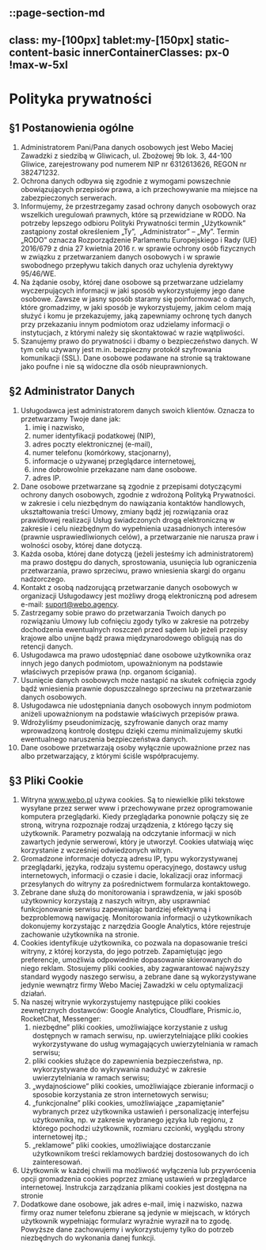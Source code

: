 ::page-section-md
---
class: my-[100px] tablet:my-[150px] static-content-basic
innerContainerClasses: px-0 !max-w-5xl
---

# Polityka prywatności
## §1 Postanowienia ogólne

1. Administratorem Pani/Pana danych osobowych jest Webo Maciej Zawadzki z siedzibą w Gliwicach, ul. Zbożowej 9b lok. 3, 44-100 Gliwice, zarejestrowany pod numerem NIP nr 6312613626, REGON nr 382471232. 
2. Ochrona danych odbywa się zgodnie z wymogami powszechnie obowiązujących przepisów prawa, a ich przechowywanie ma miejsce na zabezpieczonych serwerach.
3. Informujemy, że przestrzegamy zasad ochrony danych osobowych oraz wszelkich uregulowań prawnych, które są przewidziane w RODO. Na potrzeby lepszego odbioru Polityki Prywatności termin „Użytkownik” zastąpiony został określeniem „Ty”,  „Administrator” – „My”. Termin „RODO” oznacza Rozporządzenie Parlamentu Europejskiego i Rady (UE) 2016/679 z dnia 27 kwietnia 2016 r. w sprawie ochrony osób fizycznych w związku z przetwarzaniem danych osobowych i w sprawie swobodnego przepływu takich danych oraz uchylenia dyrektywy 95/46/WE.
4. Na żądanie osoby, której dane osobowe są przetwarzane udzielamy wyczerpujących informacji w jaki sposób wykorzystujemy jego dane osobowe. Zawsze w jasny sposób staramy się poinformować o danych, które gromadzimy, w jaki sposób je wykorzystujemy, jakim celom mają służyć i komu je przekazujemy, jaką zapewniamy ochronę tych danych przy przekazaniu innym podmiotom oraz udzielamy informacji o instytucjach, z którymi należy się skontaktować w razie wątpliwości. 
5. Szanujemy prawo do prywatności i dbamy o bezpieczeństwo danych. W tym celu używany jest m.in. bezpieczny protokół szyfrowania komunikacji (SSL).
Dane osobowe podawane na stronie są traktowane jako poufne i nie są widoczne dla osób nieuprawnionych.

## §2 Administrator Danych

1. Usługodawca jest administratorem danych swoich klientów. Oznacza to przetwarzamy Twoje dane jak: 
    1. imię i nazwisko,
    2. numer identyfikacji podatkowej (NIP),
    3. adres poczty elektronicznej (e-mail),
    4. numer telefonu (komórkowy, stacjonarny),
    5. informacje o używanej przeglądarce internetowej,
    6. inne dobrowolnie przekazane nam dane osobowe. 
    7. adres IP.
2. Dane osobowe przetwarzane są zgodnie z przepisami dotyczącymi ochrony danych osobowych, zgodnie z wdrożoną Polityką Prywatności. w zakresie i celu niezbędnym do nawiązania kontaktów handlowych, ukształtowania treści Umowy, zmiany bądź jej rozwiązania oraz prawidłowej realizacji Usług świadczonych drogą elektroniczną w zakresie i celu niezbędnym do wypełnienia uzasadnionych interesów (prawnie usprawiedliwionych celów), a przetwarzanie nie narusza praw i wolności osoby, której dane dotyczą.
3. Każda osoba, której dane dotyczą (jeżeli jesteśmy ich administratorem) ma prawo dostępu do danych, sprostowania, usunięcia lub ograniczenia przetwarzania, prawo sprzeciwu, prawo wniesienia skargi do organu nadzorczego.
4. Kontakt z osobą nadzorującą przetwarzanie danych osobowych w organizacji Usługodawcy jest możliwy drogą elektroniczną pod adresem e-mail: suport@webo.agency.
5. Zastrzegamy sobie prawo do przetwarzania Twoich danych po rozwiązaniu Umowy lub cofnięciu zgody tylko w zakresie na potrzeby dochodzenia ewentualnych roszczeń przed sądem lub jeżeli przepisy krajowe albo unijne bądź prawa międzynarodowego obligują nas do retencji danych.
6. Usługodawca ma prawo udostępniać dane osobowe użytkownika oraz innych jego danych podmiotom, upoważnionym na podstawie właściwych przepisów prawa (np. organom ścigania).
7. Usunięcie danych osobowych może nastąpić na skutek cofnięcia zgody bądź wniesienia prawnie dopuszczalnego sprzeciwu na przetwarzanie danych osobowych.
8. Usługodawca nie udostępniania danych osobowych innym podmiotom aniżeli upoważnionym na podstawie właściwych przepisów prawa.
9. Wdrożyliśmy pseudonimizację, szyfrowanie danych oraz mamy wprowadzoną kontrolę dostępu dzięki czemu minimalizujemy skutki ewentualnego naruszenia bezpieczeństwa danych.
10. Dane osobowe przetwarzają osoby wyłącznie upoważnione przez nas albo przetwarzający, z którymi ściśle współpracujemy.

## §3 Pliki Cookie

1. Witryna www.webo.pl używa cookies. Są to niewielkie pliki tekstowe wysyłane przez serwer www i przechowywane przez oprogramowanie komputera przeglądarki. Kiedy przeglądarka ponownie połączy się ze stroną, witryna rozpoznaje rodzaj urządzenia, z którego łączy się użytkownik. Parametry pozwalają na odczytanie informacji w nich zawartych jedynie serwerowi, który je utworzył. Cookies ułatwiają więc korzystanie z wcześniej odwiedzonych witryn.
2. Gromadzone informacje dotyczą adresu IP, typu wykorzystywanej przeglądarki, języka, rodzaju systemu operacyjnego, dostawcy usług internetowych, informacji o czasie i dacie, lokalizacji oraz informacji przesyłanych do witryny za pośrednictwem formularza kontaktowego.
3. Zebrane dane służą do monitorowania i sprawdzenia, w jaki sposób użytkownicy korzystają z naszych witryn, aby usprawniać funkcjonowanie serwisu zapewniając bardziej efektywną i bezproblemową nawigację. Monitorowania informacji o użytkownikach dokonujemy korzystając z narzędzia Google Analytics, które rejestruje zachowanie użytkownika na stronie.
4. Cookies identyfikuje użytkownika, co pozwala na dopasowanie treści witryny, z której korzysta, do jego potrzeb. Zapamiętując jego preferencje, umożliwia odpowiednie dopasowanie skierowanych do niego reklam. Stosujemy pliki cookies, aby zagwarantować najwyższy standard wygody naszego serwisu, a zebrane dane są wykorzystywane jedynie wewnątrz firmy Webo Maciej Zawadzki w celu optymalizacji działań.
5. Na naszej witrynie wykorzystujemy następujące pliki cookies zewnętrznych dostawców: Google Analytics, Cloudflare, Prismic.io, RocketChat, Messenger:
    1. niezbędne” pliki cookies, umożliwiające korzystanie z usług dostępnych w ramach serwisu, np. uwierzytelniające pliki cookies wykorzystywane do usług wymagających uwierzytelniania w ramach serwisu;
    2. pliki cookies służące do zapewnienia bezpieczeństwa, np. wykorzystywane do wykrywania nadużyć w zakresie uwierzytelniania w ramach serwisu;
    3. „wydajnościowe” pliki cookies, umożliwiające zbieranie informacji o sposobie korzystania ze stron internetowych serwisu;
    4. „funkcjonalne” pliki cookies, umożliwiające „zapamiętanie” wybranych przez użytkownika ustawień i personalizację interfejsu użytkownika, np. w zakresie wybranego języka lub regionu, z którego pochodzi użytkownik, rozmiaru czcionki, wyglądu strony internetowej itp.;
    5. „reklamowe” pliki cookies, umożliwiające dostarczanie użytkownikom treści reklamowych bardziej dostosowanych do ich zainteresowań.
6. Użytkownik w każdej chwili ma możliwość wyłączenia lub przywrócenia opcji gromadzenia cookies poprzez zmianę ustawień w przeglądarce internetowej. Instrukcja zarządzania plikami cookies jest dostępna na stronie
7. Dodatkowe dane osobowe, jak adres e-mail, imię i nazwisko, nazwa firmy oraz numer telefonu zbierane są jedynie w miejscach, w których użytkownik wypełniając formularz wyraźnie wyraził na to zgodę. Powyższe dane zachowujemy i wykorzystujemy tylko do potrzeb niezbędnych do wykonania danej funkcji.